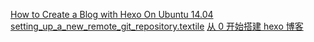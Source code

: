 [How to Create a Blog with Hexo On Ubuntu 14.04](https://www.digitalocean.com/community/tutorials/how-to-create-a-blog-with-hexo-on-ubuntu-14-04)
[setting_up_a_new_remote_git_repository.textile](https://gist.github.com/joahking/780877)
[从 0 开始搭建 hexo 博客](https://eliyar.biz/how_to_build_hexo_blog/)